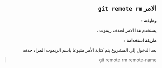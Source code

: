 ﻿




<div dir = rtl > 

## الامر `git remote rm`

**وظيفته :** 

 يستخدم هذا الامر لحذف ريموت .

**طريقة استخدامة :**

بعد الدخول إلى المشروع يتم كتابة الأمر متبوعا باسم الريموت المراد حذفه 
<div dir = rtl > 

>  git remote rm remote-name

</dir>



</dir>





